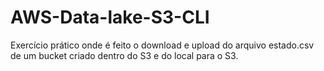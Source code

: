 # AWS-Data-lake-S3-CLI
Exercício prático onde é feito o download e upload do arquivo estado.csv de um bucket criado dentro do S3 e do local para o S3.
